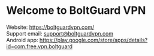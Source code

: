 <div>
  <h1>Welcome to BoltGuard VPN</h1>

Website: https://boltguardvpn.com/ <br>
Support email: support@boltguardvpn.com <br>
Android app: https://play.google.com/store/apps/details?id=com.free.vpn.boltguard <br>

</div>

